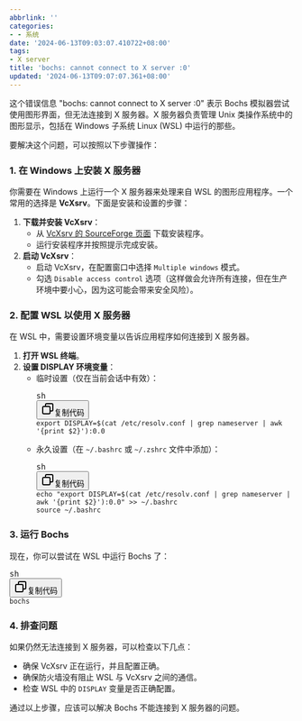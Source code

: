 ```yaml
---
abbrlink: ''
categories:
- - 系统
date: '2024-06-13T09:03:07.410722+08:00'
tags:
- X server
title: 'bochs: cannot connect to X server :0'
updated: '2024-06-13T09:07:07.361+08:00'
---
```

这个错误信息 "bochs: cannot connect to X server :0" 表示 Bochs 模拟器尝试使用图形界面，但无法连接到 X 服务器。X 服务器负责管理 Unix 类操作系统中的图形显示，包括在 Windows 子系统 Linux (WSL) 中运行的那些。

<!-- more -->

要解决这个问题，可以按照以下步骤操作：

### 1. 在 Windows 上安装 X 服务器

你需要在 Windows 上运行一个 X 服务器来处理来自 WSL 的图形应用程序。一个常用的选择是 **VcXsrv**。下面是安装和设置的步骤：

1. **下载并安装 VcXsrv**：
   * 从 [VcXsrv 的 SourceForge 页面]() 下载安装程序。
   * 运行安装程序并按照提示完成安装。
2. **启动 VcXsrv**：
   * 启动 VcXsrv，在配置窗口中选择 `Multiple windows` 模式。
   * 勾选 `Disable access control` 选项（这样做会允许所有连接，但在生产环境中要小心，因为这可能会带来安全风险）。

### 2. 配置 WSL 以使用 X 服务器

在 WSL 中，需要设置环境变量以告诉应用程序如何连接到 X 服务器。

1. **打开 WSL 终端**。
2. **设置 DISPLAY 环境变量**：
   * 临时设置（仅在当前会话中有效）：
     <pre><div class="dark bg-gray-950 rounded-md border-[0.5px] border-token-border-medium"><div class="flex items-center relative text-token-text-secondary bg-token-main-surface-secondary px-4 py-2 text-xs font-sans justify-between rounded-t-md"><span>sh</span><div class="flex items-center"><span class="" data-state="closed"><button class="flex gap-1 items-center"><svg xmlns="http://www.w3.org/2000/svg" width="24" height="24" fill="none" viewBox="0 0 24 24" class="icon-sm"><path fill="currentColor" fill-rule="evenodd" d="M7 5a3 3 0 0 1 3-3h9a3 3 0 0 1 3 3v9a3 3 0 0 1-3 3h-2v2a3 3 0 0 1-3 3H5a3 3 0 0 1-3-3v-9a3 3 0 0 1 3-3h2zm2 2h5a3 3 0 0 1 3 3v5h2a1 1 0 0 0 1-1V5a1 1 0 0 0-1-1h-9a1 1 0 0 0-1 1zM5 9a1 1 0 0 0-1 1v9a1 1 0 0 0 1 1h9a1 1 0 0 0 1-1v-9a1 1 0 0 0-1-1z" clip-rule="evenodd"></path></svg>复制代码</button></span></div></div><div class="overflow-y-auto p-4" dir="ltr"><code class="!whitespace-pre hljs language-sh">export DISPLAY=$(cat /etc/resolv.conf | grep nameserver | awk '{print $2}'):0.0
     </code></div></div></pre>
   * 永久设置（在 `~/.bashrc` 或 `~/.zshrc` 文件中添加）：
     <pre><div class="dark bg-gray-950 rounded-md border-[0.5px] border-token-border-medium"><div class="flex items-center relative text-token-text-secondary bg-token-main-surface-secondary px-4 py-2 text-xs font-sans justify-between rounded-t-md"><span>sh</span><div class="flex items-center"><span class="" data-state="closed"><button class="flex gap-1 items-center"><svg xmlns="http://www.w3.org/2000/svg" width="24" height="24" fill="none" viewBox="0 0 24 24" class="icon-sm"><path fill="currentColor" fill-rule="evenodd" d="M7 5a3 3 0 0 1 3-3h9a3 3 0 0 1 3 3v9a3 3 0 0 1-3 3h-2v2a3 3 0 0 1-3 3H5a3 3 0 0 1-3-3v-9a3 3 0 0 1 3-3h2zm2 2h5a3 3 0 0 1 3 3v5h2a1 1 0 0 0 1-1V5a1 1 0 0 0-1-1h-9a1 1 0 0 0-1 1zM5 9a1 1 0 0 0-1 1v9a1 1 0 0 0 1 1h9a1 1 0 0 0 1-1v-9a1 1 0 0 0-1-1z" clip-rule="evenodd"></path></svg>复制代码</button></span></div></div><div class="overflow-y-auto p-4" dir="ltr"><code class="!whitespace-pre hljs language-sh">echo "export DISPLAY=$(cat /etc/resolv.conf | grep nameserver | awk '{print $2}'):0.0" >> ~/.bashrc
     source ~/.bashrc
     </code></div></div></pre>

### 3. 运行 Bochs

现在，你可以尝试在 WSL 中运行 Bochs 了：

<pre><div class="dark bg-gray-950 rounded-md border-[0.5px] border-token-border-medium"><div class="flex items-center relative text-token-text-secondary bg-token-main-surface-secondary px-4 py-2 text-xs font-sans justify-between rounded-t-md"><span>sh</span><div class="flex items-center"><span class="" data-state="closed"><button class="flex gap-1 items-center"><svg xmlns="http://www.w3.org/2000/svg" width="24" height="24" fill="none" viewBox="0 0 24 24" class="icon-sm"><path fill="currentColor" fill-rule="evenodd" d="M7 5a3 3 0 0 1 3-3h9a3 3 0 0 1 3 3v9a3 3 0 0 1-3 3h-2v2a3 3 0 0 1-3 3H5a3 3 0 0 1-3-3v-9a3 3 0 0 1 3-3h2zm2 2h5a3 3 0 0 1 3 3v5h2a1 1 0 0 0 1-1V5a1 1 0 0 0-1-1h-9a1 1 0 0 0-1 1zM5 9a1 1 0 0 0-1 1v9a1 1 0 0 0 1 1h9a1 1 0 0 0 1-1v-9a1 1 0 0 0-1-1z" clip-rule="evenodd"></path></svg>复制代码</button></span></div></div><div class="overflow-y-auto p-4" dir="ltr"><code class="!whitespace-pre hljs language-sh">bochs
</code></div></div></pre>

### 4. 排查问题

如果仍然无法连接到 X 服务器，可以检查以下几点：

* 确保 VcXsrv 正在运行，并且配置正确。
* 确保防火墙没有阻止 WSL 与 VcXsrv 之间的通信。
* 检查 WSL 中的 `DISPLAY` 变量是否正确配置。

通过以上步骤，应该可以解决 Bochs 不能连接到 X 服务器的问题。
